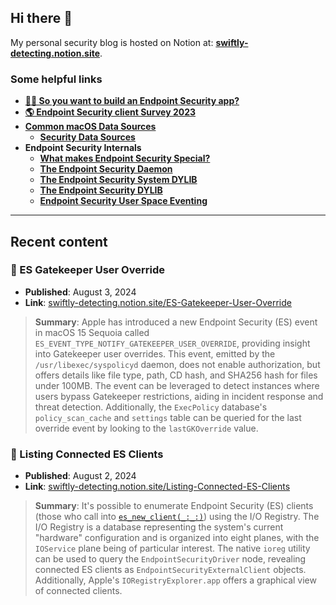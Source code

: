 ## Hi there 👋

My personal security blog is hosted on Notion at: [**swiftly-detecting.notion.site**](https://swiftly-detecting.notion.site/Swiftly-Detecting-Blog-c4000221c60d46ffb16c37b2425241e2).

### Some helpful links
* [**👨‍💻 So you want to build an Endpoint Security app?**](https://github.com/redcanaryco/mac-monitor/tree/main/AtomicESClient#readme)
* [**🌎 Endpoint Security client Survey 2023**](https://docs.google.com/spreadsheets/d/18lPTHjrgKsfLWknGpHg_bCasF1G7KRQlw0j6xs0oKx4/edit?gid=0#gid=0)
* [**Common macOS Data Sources**](https://github.com/redcanaryco/mac-monitor/wiki/2.-Common-Data-Sources)
  * [**Security Data Sources**](https://github.com/redcanaryco/mac-monitor/wiki/4.-Security-Data-Sources)
* **Endpoint Security Internals**
  * [**What makes Endpoint Security Special?**](https://github.com/redcanaryco/mac-monitor/wiki/5.-Endpoint-Security-Overview)
  * [**The Endpoint Security Daemon**](https://github.com/redcanaryco/mac-monitor/wiki/6.-Endpoint-Security-Daemon)
  * [**The Endpoint Security System DYLIB**](https://github.com/redcanaryco/mac-monitor/wiki/7.-Endpoint-Security-System-DYLIB)
  * [**The Endpoint Security DYLIB**](https://github.com/redcanaryco/mac-monitor/wiki/8.-Endpoint-Security-DYLIB)
  * [**Endpoint Security User Space Eventing**](https://github.com/redcanaryco/mac-monitor/wiki/9.-ES-User-Space-Eventing)

---

## Recent content

### 📝 ES Gatekeeper User Override

* **Published**: August 3, 2024  
* **Link**: [swiftly-detecting.notion.site/ES-Gatekeeper-User-Override](https://swiftly-detecting.notion.site/ES-Gatekeeper-User-Override-31aea4ce3f804052bd4a81efaea76f6c)  
>**Summary**: Apple has introduced a new Endpoint Security (ES) event in macOS 15 Sequoia called `ES_EVENT_TYPE_NOTIFY_GATEKEEPER_USER_OVERRIDE`, providing insight into Gatekeeper user overrides. This event, emitted by the `/usr/libexec/syspolicyd` daemon, does not enable authorization, but offers details like file type, path, CD hash, and SHA256 hash for files under 100MB. The event can be leveraged to detect instances where users bypass Gatekeeper restrictions, aiding in incident response and threat detection. Additionally, the `ExecPolicy` database's `policy_scan_cache` and `settings` table can be queried for the last override event by looking to the `lastGKOverride` value.


### 📝 Listing Connected ES Clients

* **Published**: August 2, 2024  
* **Link**: [swiftly-detecting.notion.site/Listing-Connected-ES-Clients](https://swiftly-detecting.notion.site/Listing-Connected-ES-Clients-fa6a47526b6942b9b5ab7339ebc17016)
>**Summary**: It's possible to enumerate Endpoint Security (ES) clients (those who call into [`es_new_client(_:_:)`](https://developer.apple.com/documentation/endpointsecurity/3259700-es_new_client)) using the I/O Registry. The I/O Registry is a database representing the system's current "hardware" configuration and is organized into eight planes, with the `IOService` plane being of particular interest. The native `ioreg` utility can be used to query the `EndpointSecurityDriver` node, revealing connected ES clients as `EndpointSecurityExternalClient` objects. Additionally, Apple's `IORegistryExplorer.app` offers a graphical view of connected clients. 



<!--
**Brandon7CC/Brandon7CC** is a ✨ _special_ ✨ repository because its `README.md` (this file) appears on your GitHub profile.

Here are some ideas to get you started:

- 🔭 I’m currently working on ...
- 🌱 I’m currently learning ...
- 👯 I’m looking to collaborate on ...
- 🤔 I’m looking for help with ...
- 💬 Ask me about ...
- 📫 How to reach me: ...
- 😄 Pronouns: ...
- ⚡ Fun fact: ...
-->
